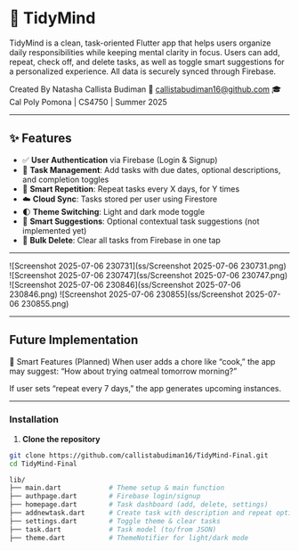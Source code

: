 # 🧠 TidyMind

TidyMind is a clean, task-oriented Flutter app that helps users organize daily responsibilities while keeping mental clarity in focus. Users can add, repeat, check off, and delete tasks, as well as toggle smart suggestions for a personalized experience. All data is securely synced through Firebase.


Created By
Natasha Callista Budiman
📧 callistabudiman16@github.com
🎓 Cal Poly Pomona | CS4750 | Summer 2025

---

## ✨ Features

- ✅ **User Authentication** via Firebase (Login & Signup)
- 📅 **Task Management**: Add tasks with due dates, optional descriptions, and completion toggles
- 🔁 **Smart Repetition**: Repeat tasks every X days, for Y times
- ☁️ **Cloud Sync**: Tasks stored per user using Firestore
- 🌓 **Theme Switching**: Light and dark mode toggle
- 🧠 **Smart Suggestions**: Optional contextual task suggestions (not implemented yet)
- 🧹 **Bulk Delete**: Clear all tasks from Firebase in one tap

---

![Screenshot 2025-07-06 230731](ss/Screenshot 2025-07-06 230731.png)
![Screenshot 2025-07-06 230747](ss/Screenshot 2025-07-06 230747.png)
![Screenshot 2025-07-06 230846](ss/Screenshot 2025-07-06 230846.png)
![Screenshot 2025-07-06 230855](ss/Screenshot 2025-07-06 230855.png)

---

## Future Implementation

🧠 Smart Features (Planned)
When user adds a chore like “cook,” the app may suggest:
“How about trying oatmeal tomorrow morning?”

If user sets “repeat every 7 days,” the app generates upcoming instances.

---

### Installation

1. **Clone the repository**

```bash
git clone https://github.com/callistabudiman16/TidyMind-Final.git
cd TidyMind-Final

lib/
├── main.dart            # Theme setup & main function
├── authpage.dart        # Firebase login/signup
├── homepage.dart        # Task dashboard (add, delete, settings)
├── addnewtask.dart      # Create task with description and repeat options
├── settings.dart        # Toggle theme & clear tasks
├── task.dart            # Task model (to/from JSON)
├── theme.dart           # ThemeNotifier for light/dark mode

